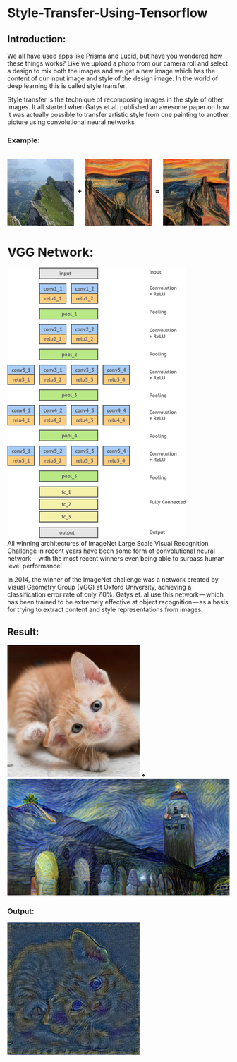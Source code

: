 # Style-Transfer-Using-Tensorflow
## Introduction:

We all have used apps like Prisma and Lucid, but have you wondered how these things works? Like we upload a photo from our camera roll and select a design to mix both the images and we get a new image which has the content of our input image and style of the design image. In the world of deep learning this is called style transfer.

Style transfer is the technique of recomposing images in the style of other images. It all started when Gatys et al. published an awesome paper on how it was actually possible to transfer artistic style from one painting to another picture using convolutional neural networks

### Example:
<br>
<img src="images/demo.jpeg">
<br>

# VGG Network:

<img src="images/vgg16.png">
<br>
All winning architectures of ImageNet Large Scale Visual Recognition Challenge in recent years have been some form of convolutional neural network — with the most recent winners even being able to surpass human level performance!

In 2014, the winner of the ImageNet challenge was a network created by Visual Geometry Group (VGG) at Oxford University, achieving a classification error rate of only 7.0%. Gatys et. al use this network — which has been trained to be extremely effective at object recognition — as a basis for trying to extract content and style representations from images.

## Result:

<img src="images/demo2.jpg"> 
<b>+<b> 
<img src="images/style.png">
  
### Output:
<img src="images/style_transfer.png">
